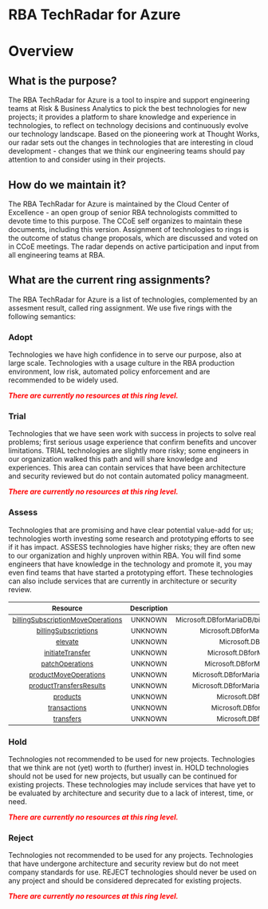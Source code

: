
RBA TechRadar for Azure
=======================

# Overview

## What is the purpose?


The RBA TechRadar for Azure is a tool to inspire and support engineering teams at Risk & Business Analytics to pick the best technologies for new projects; it provides a platform to share knowledge and experience in technologies, to reflect on technology decisions and continuously evolve our technology landscape.  Based on the pioneering work at Thought Works, our radar sets out the changes in technologies that are interesting in cloud development - changes that we think our engineering teams should pay attention to and consider using in their projects.
## How do we maintain it?


The RBA TechRadar for Azure is maintained by the Cloud Center of Excellence - an open group of senior RBA technologists committed to devote time to this purpose.  The CCoE self organizes to maintain these documents, including this version.  Assignment of technologies to rings is the outcome of status change proposals, which are discussed and voted on in CCoE meetings.  The radar depends on active participation and input from all engineering teams at RBA.
## What are the current ring assignments?


The RBA TechRadar for Azure is a list of technologies, complemented by an assesment result, called ring assignment.  We use five rings with the following semantics:
### Adopt


Technologies we have high confidence in to serve our purpose, also at large scale.  Technologies with a usage culture in the RBA production environment, low risk, automated policy enforcement and are recommended to be widely used.  
  
***<font color="red"> There are currently no resources at this ring level. </font>***
### Trial


Technologies that we have seen work with success in projects to solve real problems;  first serious usage experience that confirm benefits and uncover limitations.  TRIAL technologies are slightly more risky; some engineers in our organization walked this path and will share knowledge and experiences.  This area can contain services that have been architecture and security reviewed but do not contain automated policy managmeent.  
  
***<font color="red"> There are currently no resources at this ring level. </font>***
### Assess


Technologies that are promising and have clear potential value-add for us; technologies worth investing some research and prototyping efforts to see if it has impact.  ASSESS technologies have higher risks;  they are often new to our organization and highly unproven within RBA.  You will find some engineers that have knowledge in the technology and promote it, you may even find teams that have started a prototyping effort.  These technologies can also include services that are currently in architecture or security review.  

|<sub>Resource</sub>|<sub>Description</sub>|<sub>Path</sub>|<sub>Status</sub>|
| :---: | :---: | :---: | :---: |
|<sub>[billingSubscriptionMoveOperations](https://github.com/openrba/python-azure-techradar/tree/master/Microsoft.DBforMariaDB/billingAccounts/invoiceSections/billingSubscriptionMoveOperations)</sub>|<sub>UNKNOWN</sub>|<sub>Microsoft.DBforMariaDB/billingAccounts/invoiceSections/billingSubscriptionMoveOperations</sub>|<sub>ASSESS</sub>|
|<sub>[billingSubscriptions](https://github.com/openrba/python-azure-techradar/tree/master/Microsoft.DBforMariaDB/billingAccounts/invoiceSections/billingSubscriptions)</sub>|<sub>UNKNOWN</sub>|<sub>Microsoft.DBforMariaDB/billingAccounts/invoiceSections/billingSubscriptions</sub>|<sub>ASSESS</sub>|
|<sub>[elevate](https://github.com/openrba/python-azure-techradar/tree/master/Microsoft.DBforMariaDB/billingAccounts/invoiceSections/elevate)</sub>|<sub>UNKNOWN</sub>|<sub>Microsoft.DBforMariaDB/billingAccounts/invoiceSections/elevate</sub>|<sub>ASSESS</sub>|
|<sub>[initiateTransfer](https://github.com/openrba/python-azure-techradar/tree/master/Microsoft.DBforMariaDB/billingAccounts/invoiceSections/initiateTransfer)</sub>|<sub>UNKNOWN</sub>|<sub>Microsoft.DBforMariaDB/billingAccounts/invoiceSections/initiateTransfer</sub>|<sub>ASSESS</sub>|
|<sub>[patchOperations](https://github.com/openrba/python-azure-techradar/tree/master/Microsoft.DBforMariaDB/billingAccounts/invoiceSections/patchOperations)</sub>|<sub>UNKNOWN</sub>|<sub>Microsoft.DBforMariaDB/billingAccounts/invoiceSections/patchOperations</sub>|<sub>ASSESS</sub>|
|<sub>[productMoveOperations](https://github.com/openrba/python-azure-techradar/tree/master/Microsoft.DBforMariaDB/billingAccounts/invoiceSections/productMoveOperations)</sub>|<sub>UNKNOWN</sub>|<sub>Microsoft.DBforMariaDB/billingAccounts/invoiceSections/productMoveOperations</sub>|<sub>ASSESS</sub>|
|<sub>[productTransfersResults](https://github.com/openrba/python-azure-techradar/tree/master/Microsoft.DBforMariaDB/billingAccounts/invoiceSections/productTransfersResults)</sub>|<sub>UNKNOWN</sub>|<sub>Microsoft.DBforMariaDB/billingAccounts/invoiceSections/productTransfersResults</sub>|<sub>ASSESS</sub>|
|<sub>[products](https://github.com/openrba/python-azure-techradar/tree/master/Microsoft.DBforMariaDB/billingAccounts/invoiceSections/products)</sub>|<sub>UNKNOWN</sub>|<sub>Microsoft.DBforMariaDB/billingAccounts/invoiceSections/products</sub>|<sub>ASSESS</sub>|
|<sub>[transactions](https://github.com/openrba/python-azure-techradar/tree/master/Microsoft.DBforMariaDB/billingAccounts/invoiceSections/transactions)</sub>|<sub>UNKNOWN</sub>|<sub>Microsoft.DBforMariaDB/billingAccounts/invoiceSections/transactions</sub>|<sub>ASSESS</sub>|
|<sub>[transfers](https://github.com/openrba/python-azure-techradar/tree/master/Microsoft.DBforMariaDB/billingAccounts/invoiceSections/transfers)</sub>|<sub>UNKNOWN</sub>|<sub>Microsoft.DBforMariaDB/billingAccounts/invoiceSections/transfers</sub>|<sub>ASSESS</sub>|

### Hold


Technologies not recommended to be used for new projects. Technologies that we think are not (yet) worth to (further) invest in.  HOLD technologies should not be used for new projects, but usually can be continued for existing projects.  These technologies may include services that have yet to be evaluated by architecture and security due to a lack of interest, time, or need.  
  
***<font color="red"> There are currently no resources at this ring level. </font>***
### Reject


Technologies not recommended to be used for any projects. Technologies that have undergone architecture and security review but do not meet company standards for use.  REJECT technologies should never be used on any project and should be considered deprecated for existing projects.  
  
***<font color="red"> There are currently no resources at this ring level. </font>***